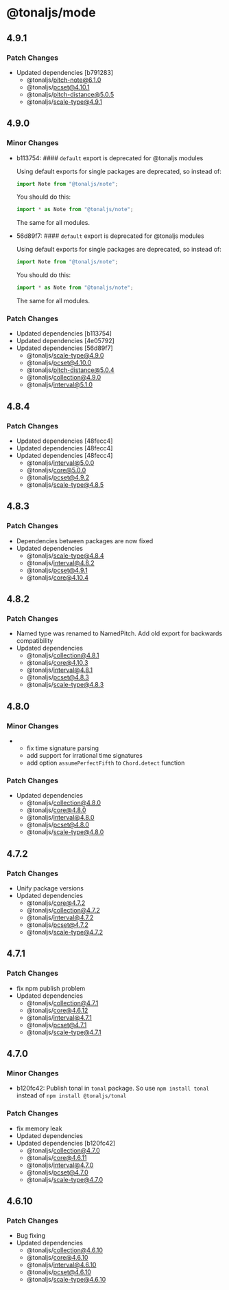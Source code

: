 # @tonaljs/mode

## 4.9.1

### Patch Changes

- Updated dependencies [b791283]
  - @tonaljs/pitch-note@6.1.0
  - @tonaljs/pcset@4.10.1
  - @tonaljs/pitch-distance@5.0.5
  - @tonaljs/scale-type@4.9.1

## 4.9.0

### Minor Changes

- b113754: #### `default` export is deprecated for @tonaljs modules

  Using default exports for single packages are deprecated, so instead of:

  ```js
  import Note from "@tonaljs/note";
  ```

  You should do this:

  ```js
  import * as Note from "@tonaljs/note";
  ```

  The same for all modules.

- 56d89f7: #### `default` export is deprecated for @tonaljs modules

  Using default exports for single packages are deprecated, so instead of:

  ```js
  import Note from "@tonaljs/note";
  ```

  You should do this:

  ```js
  import * as Note from "@tonaljs/note";
  ```

  The same for all modules.

### Patch Changes

- Updated dependencies [b113754]
- Updated dependencies [4e05792]
- Updated dependencies [56d89f7]
  - @tonaljs/scale-type@4.9.0
  - @tonaljs/pcset@4.10.0
  - @tonaljs/pitch-distance@5.0.4
  - @tonaljs/collection@4.9.0
  - @tonaljs/interval@5.1.0

## 4.8.4

### Patch Changes

- Updated dependencies [48fecc4]
- Updated dependencies [48fecc4]
- Updated dependencies [48fecc4]
  - @tonaljs/interval@5.0.0
  - @tonaljs/core@5.0.0
  - @tonaljs/pcset@4.9.2
  - @tonaljs/scale-type@4.8.5

## 4.8.3

### Patch Changes

- Dependencies between packages are now fixed
- Updated dependencies
  - @tonaljs/scale-type@4.8.4
  - @tonaljs/interval@4.8.2
  - @tonaljs/pcset@4.9.1
  - @tonaljs/core@4.10.4

## 4.8.2

### Patch Changes

- Named type was renamed to NamedPitch. Add old export for backwards compatibility
- Updated dependencies
  - @tonaljs/collection@4.8.1
  - @tonaljs/core@4.10.3
  - @tonaljs/interval@4.8.1
  - @tonaljs/pcset@4.8.3
  - @tonaljs/scale-type@4.8.3

## 4.8.0

### Minor Changes

- - fix time signature parsing
  - add support for irrational time signatures
  - add option `assumePerfectFifth` to `Chord.detect` function

### Patch Changes

- Updated dependencies
  - @tonaljs/collection@4.8.0
  - @tonaljs/core@4.8.0
  - @tonaljs/interval@4.8.0
  - @tonaljs/pcset@4.8.0
  - @tonaljs/scale-type@4.8.0

## 4.7.2

### Patch Changes

- Unify package versions
- Updated dependencies
  - @tonaljs/core@4.7.2
  - @tonaljs/collection@4.7.2
  - @tonaljs/interval@4.7.2
  - @tonaljs/pcset@4.7.2
  - @tonaljs/scale-type@4.7.2

## 4.7.1

### Patch Changes

- fix npm publish problem
- Updated dependencies
  - @tonaljs/collection@4.7.1
  - @tonaljs/core@4.6.12
  - @tonaljs/interval@4.7.1
  - @tonaljs/pcset@4.7.1
  - @tonaljs/scale-type@4.7.1

## 4.7.0

### Minor Changes

- b120fc42: Publish tonal in `tonal` package. So use `npm install tonal` instead of `npm install @tonaljs/tonal`

### Patch Changes

- fix memory leak
- Updated dependencies
- Updated dependencies [b120fc42]
  - @tonaljs/collection@4.7.0
  - @tonaljs/core@4.6.11
  - @tonaljs/interval@4.7.0
  - @tonaljs/pcset@4.7.0
  - @tonaljs/scale-type@4.7.0

## 4.6.10

### Patch Changes

- Bug fixing
- Updated dependencies
  - @tonaljs/collection@4.6.10
  - @tonaljs/core@4.6.10
  - @tonaljs/interval@4.6.10
  - @tonaljs/pcset@4.6.10
  - @tonaljs/scale-type@4.6.10
